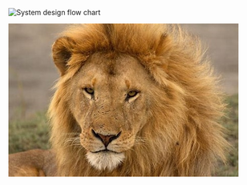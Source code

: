 ![System design flow chart](https://www.researchgate.net/profile/Majid_Bazargan/publication/266673262/figure/fig6/AS:347883749560322@1459953357098/Solar-cooling-system-design-and-simulation-process-flowchart.png)
<!-- <img data-zoomable src="lion.jpg" alt="This is image" /> -->

![lion pic out of docu](lion.jpg)

